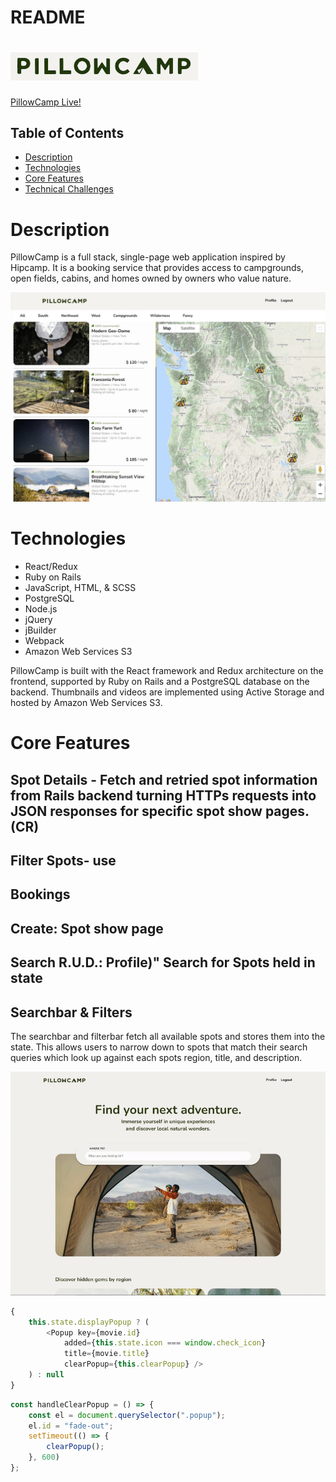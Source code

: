# README



# <img src="https://github.com/nick-barr/PillowCamp/blob/8c3d6171fcb080491e3501612be0c3ad3b1fcb13/app/assets/images/Pillowcamp_logo.jpg" width="300" height="auto" />

[PillowCamp Live!](http://pillowcamp.herokuapp.com/#/)

## Table of Contents
- [Description](#description)
- [Technologies](#technologies)
- [Core Features](#core-features)
- [Technical Challenges](#technical-challenges)

# Description
PillowCamp is a full stack, single-page web application inspired by Hipcamp. It is a booking service that provides access to campgrounds, open fields, cabins, and homes owned by owners who value nature.

<p align="center">
  <img src="https://github.com/nick-barr/PillowCamp/blob/main/app/assets/images/pillowcamp_thumbnail.png" width="700" height="auto" />
</p>

# Technologies
- React/Redux
- Ruby on Rails
- JavaScript, HTML, & SCSS
- PostgreSQL
- Node.js
- jQuery
- jBuilder
- Webpack
- Amazon Web Services S3

PillowCamp is built with the React framework and Redux architecture on the frontend, supported by Ruby on Rails and a PostgreSQL database on the backend. Thumbnails and videos are implemented using Active Storage and hosted by Amazon Web Services S3.

# Core Features

## Spot Details - Fetch and retried spot information from Rails backend turning HTTPs requests into JSON responses for specific spot show pages. (CR)
## Filter Spots- use 
## Bookings
## Create: Spot show page
## Search R.U.D.: Profile)"	Search for Spots held in state

## Searchbar & Filters
The searchbar and filterbar fetch all available spots and stores them into the state. This allows users to narrow down to spots that match their search queries which look up against each spots region, title, and description.  


<p align="center">
  <img src="/app/assets/images/pc_search_demo.gif" width="700" height="auto" />
</p>

```javascript
{
    this.state.displayPopup ? (
        <Popup key={movie.id}
            added={this.state.icon === window.check_icon}
            title={movie.title} 
            clearPopup={this.clearPopup} />
    ) : null
}
```

```javascript
const handleClearPopup = () => {
    const el = document.querySelector(".popup");
    el.id = "fade-out";
    setTimeout(() => {
        clearPopup();
    }, 600)
};
```
